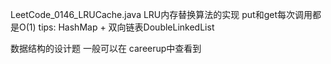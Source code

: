 
LeetCode_0146_LRUCache.java
LRU内存替换算法的实现
put和get每次调用都是O(1)
tips:
HashMap + 双向链表DoubleLinkedList


数据结构的设计题 一般可以在 careerup中查看到